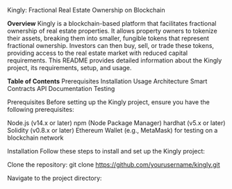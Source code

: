 Kingly: Fractional Real Estate Ownership on Blockchain

**Overview**
Kingly is a blockchain-based platform that facilitates fractional ownership of real estate properties. It allows property owners to tokenize their assets, breaking them into smaller, fungible tokens that represent fractional ownership. Investors can then buy, sell, or trade these tokens, providing access to the real estate market with reduced capital requirements. This README provides detailed information about the Kingly project, its requirements, setup, and usage.

**Table of Contents**
Prerequisites
Installation
Usage
Architecture
Smart Contracts
API Documentation
Testing

Prerequisites
Before setting up the Kingly project, ensure you have the following prerequisites:

Node.js (v14.x or later)
npm (Node Package Manager)
hardhat (v5.x or later)
Solidity (v0.8.x or later)
Ethereum Wallet (e.g., MetaMask) for testing on a blockchain network

Installation
Follow these steps to install and set up the Kingly project:

Clone the repository:
git clone https://github.com/yourusername/kingly.git

Navigate to the project directory:
